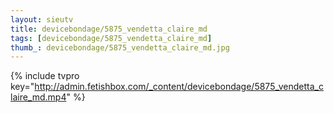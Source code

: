 ```yaml
--- 
layout: sieutv
title: devicebondage/5875_vendetta_claire_md
tags: [devicebondage/5875_vendetta_claire_md]
thumb_: devicebondage/5875_vendetta_claire_md.jpg
---
```

{% include tvpro key="http://admin.fetishbox.com/_content/devicebondage/5875_vendetta_claire_md.mp4" %} 
